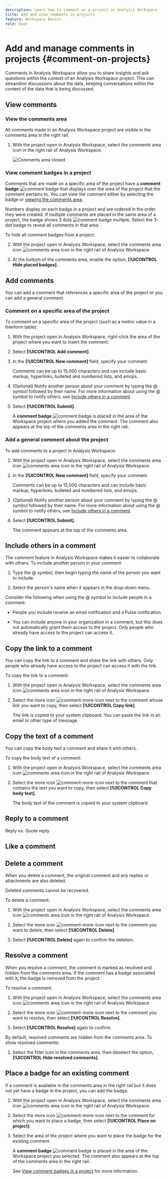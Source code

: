 ```yaml
---
description: Learn how to comment on a project in Analysis Workspace
title: Add and view comments in projects
feature: Workspace Basics
role: User
---
```

# Add and manage comments in projects {#comment-on-projects}

Comments in Analysis Workspace allow you to share insights and ask questions within the context of an Analysis Workspace project. This can streamline discussions about the data, keeping conversations within the context of the data that is being discussed. 

## View comments

### View the comments area

All comments made in an Analysis Workspace project are visible in the comments area in the right rail. 

1. With the project open in Analysis Workspace, select the comments area icon in the right rail of Analysis Workspace. 

   ![Comments area closed](assets/comments-area-closed.png)

### View comment badges in a project

Comments that are made on a specific area of the project have a **comment badge** ![comment badge](assets/comment-indicator.png) that displays over the area of the project that the comment pertains to. You can view the comment either by selecting the badge or [viewing the comments area](#view-the-comments-area).

Numbers display on each badge in a project and are ordered in the order they were created. If multiple comments are placed in the same area of a project, the badge shows 3 dots ![comment badge multiple](assets/comment-indicator-multiple.png). Select the 3-dot badge to reveal all comments in that area.

<!-- Insert screeshot-->

To hide all comment badges from a project:

1. With the project open in Analysis Workspace, select the comments area icon ![comments area icon](assets/comments-area-icon.png) in the right rail of Analysis Workspace.

1. At the bottom of the comments area, enable the option, **[!UICONTROL Hide placed badges]**.

## Add comments

You can add a comment that references a specific area of the project or you can add a general comment.

### Comment on a specific area of the project

To comment on a specific area of the project (such as a metric value in a freeform table):

1. With the project open in Analysis Workspace, right-click the area of the project where you want to insert the comment.

   <!--add screenshot-->

1. Select **[!UICONTROL Add comment]**.

1. In the **[!UICONTROL New comment]** field, specify your comment. 

   Comments can be up to 15,000 characters and can include basic markup, hyperlinks, bulleted and numbered lists, and emojis.

1. (Optional) Notify another person about your comment by typing the @ symbol followed by their name. For more information about using the @ symbol to notify others, see [Include others in a comment](#include-others-in-a-comment).

1. Select **[!UICONTROL Submit]**.

   A **comment badge** ![comment badge](assets/comment-indicator.png) is placed in the area of the Workspace project where you added the comment. The comment also appears at the top of the comments area in the right rail. 
  

### Add a general comment about the project

To add comments to a project in Analysis Workspace:

1. With the project open in Analysis Workspace, select the comments area icon ![comments area icon](assets/comments-area-icon.png) in the right rail of Analysis Workspace. <!-- add screen shot -->

1. In the **[!UICONTROL New comment]** field, specify your comment. 

   Comments can be up to 15,000 characters and can include basic markup, hyperlinks, bulleted and numbered lists, and emojis.

1. (Optional) Notify another person about your comment by typing the @ symbol followed by their name. For more information about using the @ symbol to notify others, see [Include others in a comment](#include-others-in-a-comment).

1. Select **[!UICONTROL Submit]**.

   The comment appears at the top of the comments area. 

## Include others in a comment

The comment feature in Analysis Workspace makes it easier to collaborate with others. To include another person in your comment:

1. Type the @ symbol, then begin typing the name of the person you want to include.

1. Select the person's name when it appears in the drop-down menu.

Consider the following when using the @ symbol to include people in a comment: 
   
* People you include receive an email notification and a Pulse notification.

* You can include anyone in your organization in a comment, but this does not automatically grant them access to the project. Only people who already have access to the project can access it. 

## Copy the link to a comment

You can copy the link to a comment and share the link with others. Only people who already have access to the project can access it with the link.  

To copy the link to a comment:

1. With the project open in Analysis Workspace, select the comments area icon ![comments area icon](assets/comments-area-icon.png) in the right rail of Analysis Workspace. 

1. Select the more icon ![comment-more-icon](assets/comment-more-icon.png) next to the comment whose link you want to copy, then select **[!UICONTROL Copy link]**. 

   The link is copied to your system clipboard. You can paste the link in an email or other type of message.

## Copy the text of a comment

You can copy the body text a comment and share it with others. 

To copy the body text of a comment:

1. With the project open in Analysis Workspace, select the comments area icon ![comments area icon](assets/comments-area-icon.png) in the right rail of Analysis Workspace. 

1. Select the more icon ![comment-more-icon](assets/comment-more-icon.png) next to the comment that contains the text you want to copy, then select **[!UICONTROL Copy body text]**. 

   The body text of the comment is copied to your system clipboard. 


## Reply to a comment

Reply vs. Quote reply

## Like a comment



## Delete a comment

When you delete a comment, the original comment and any replies or attachments are also deleted. 

Deleted comments cannot be recovered.

To delete a comment:

1. With the project open in Analysis Workspace, select the comments area icon ![comments area icon](assets/comments-area-icon.png) in the right rail of Analysis Workspace. 

1. Select the more icon ![comment-more-icon](assets/comment-more-icon.png) next to the comment you want to delete, then select **[!UICONTROL Delete]**. 

1. Select **[!UICONTROL Delete]** again to confirm the deletion.

## Resolve a comment

When you resolve a comment, the comment is marked as resolved and hidden from the comments area. If the comment has a badge associated with it, the badge is removed from the project.

To resolve a comment:

1. With the project open in Analysis Workspace, select the comments area icon ![comments area icon](assets/comments-area-icon.png) in the right rail of Analysis Workspace. 

1. Select the more icon ![comment-more-icon](assets/comment-more-icon.png) next to the comment you want to resolve, then select **[!UICONTROL Resolve]**. 

1. Select **[!UICONTROL Resolve]** again to confirm.

By default, resolved comments are hidden from the comments area. To show resolved comments:

1. Select the filter icon in the comments area, then deselect the option, **[!UICONTROL Hide resolved comments]**.

## Place a badge for an existing comment

If a comment is available in the comments area in the right rail but it does not yet have a badge in the project, you can add the badge.

1. With the project open in Analysis Workspace, select the comments area icon ![comments area icon](assets/comments-area-icon.png) in the right rail of Analysis Workspace. 

1. Select the more icon ![comment-more-icon](assets/comment-more-icon.png) next to the comment for which you want to place a badge, then select **[!UICONTROL Place on project]**. <!--should this be called "Place a badge" or "Place badge" instead? -->

1. Select the area of the project where you want to place the badge for the existing comment. 

   A **comment badge** ![comment badge](assets/comment-indicator.png) is placed in the area of the Workspace project you selected. The comment also appears at the top of the comments area in the right rail.

   See [View comment badges in a project](#view-comment-badges-in-a-project) for more information. 

